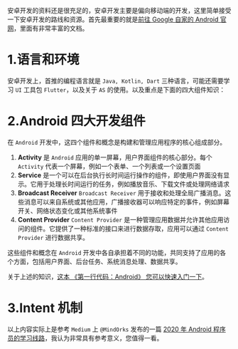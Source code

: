 安卓开发的资料还是很充足的，安卓开发主要是偏向移动端的开发，这里简单接受一下安卓开发的路线和资源。首先最重要的就是[前往 Google 自家的 Android 官网](https://developer.android.com/?hl=zh-cn)，里面有非常丰富的文档。

# 1.语言和环境

安卓开发上，首推的编程语言就是 `Java, Kotlin, Dart` 三种语言，可能还需要学习 `UI` 工具包 `Flutter`，以及关于 `AS` 的使用。以及重点是下面的四大组件知识：

# 2.Android 四大开发组件

在 `Android` 开发中，这四个组件和概念是构建和管理应用程序的核心组成部分。

1.   **Activity** 是 `Android` 应用的单一屏幕，用户界面组件的核心部分。每个 `Activity` 代表一个屏幕，例如一个表单、一个列表或一个设置页面
2.   **Service** 是一个可以在后台执行长时间运行操作的组件，即使用户界面没有显示。它用于处理长时间运行的任务，例如播放音乐、下载文件或处理网络请求
3.   **Broadcast Receiver** `Broadcast Receiver` 用于接收和处理全局广播消息。这些消息可以来自系统或其他应用，广播接收器可以响应特定的事件，例如屏幕开关、网络状态变化或其他系统事件
4.   **Content Provider** `Content Provider` 是一种管理应用数据并允许其他应用访问的组件。它提供了一种标准的接口来进行数据存取，应用可以通过 `Content Provider` 进行数据共享。

这些组件和概念在 `Android` 开发中各自承担着不同的功能，共同支持了应用的各个方面，包括用户界面、后台任务、系统消息处理、数据共享。

关于上述的知识，[这本 《第一行代码：Android》 您可以快速入门一下](https://weread.qq.com/web/reader/73532150723f022f73516a6ke4d32d5015e4da3b7fbb1fa)。

# 3.Intent 机制

以上内容实际上是参考 `Medium` 上 `@MindOrks` 发布的一篇 [2020 年 Android 程序员的学习线路](https://medium.com/mindorks/android-development-learning-path-2020-edition-3f464ac56dbf)，我认为非常具有参考意义，您值得一看。